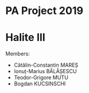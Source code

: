 # PA Project 2019
# Halite III
                    
Members:
* Cătălin-Constantin MAREȘ
* Ionuț-Marius BĂLĂȘESCU
* Teodor-Grigore MUTU
* Bogdan KUCSINSCHI
